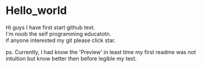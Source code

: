 # Hello_world

Hi guys I have first start github text. \
I'm noob the self programming educatotn. \
if anyone interested my git please click star. 

ps. Currently, I had know the 'Preview' in least time my first readme was not intuition but know better then before legible my text.
